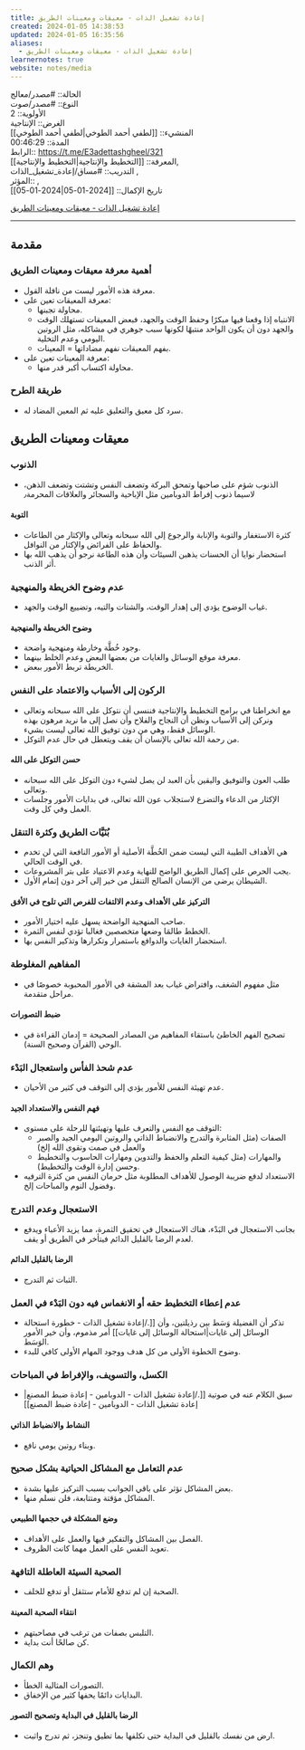 ```yaml
---
title: إعادة تشغيل الذات - معيقات ومعينات الطريق
created: 2024-01-05 14:38:53
updated: 2024-01-05 16:35:56
aliases:
  - إعادة تشغيل الذات - معيقات ومعينات الطريق
learnernotes: true
website: notes/media
---
```


الحالة:: #مصدر/معالج  
النوع:: #مصدر/صوت  
اﻷولوية:: 2  
الغرض:: الإنتاجية  
المنشيء:: [[لطفي أحمد الطوخي|لطفي أحمد الطوخي]]  
المدة:: 00:46:29  
الرابط:: <https://t.me/E3adettashgheel/321>  
المعرفة:: [[التخطيط واﻹنتاجية|التخطيط واﻹنتاجية]],  
التدريب:: #مساق/إعادة_تشغيل_الذات ,  
المؤثر:: ,  
تاريخ اﻹكمال:: [[2024-01-05|2024-01-05]]

[إعادة تشغيل الذات - معيقات ومعينات الطريق](https://t.me/E3adettashgheel/320)

---

## مقدمة

### أهمية معرفة معيقات ومعينات الطريق

- معرفة هذه الأمور ليست من نافلة القول.
- معرفة المعيقات تعين على:
	- محاولة تجبنها.
	- الانتباه إذا وقعنا فيها مبكرًا وحفظ الوقت والجهد، فبعض المعيقات تستهلك الوقت والجهد دون أن يكون الواحد منتبهًا لكونها سبب جوهري في مشاكله، مثل الروتين اليومي وعدم التخلية.
	- بفهم المعيقات نفهم مضاداتها = المعينات.
- معرفة المعينات تعين على:
	- محاولة اكتساب أكبر قدر منها.

### طريقة الطرح

- سرد كل معيق والتعليق عليه ثم المعين المضاد له.

## معيقات ومعينات الطريق

### الذنوب

- الذنوب شؤم على صاحبها وتمحق البركة وتضعف النفس وتشتت وتضعف الذهن، لاسيما ذنوب إفراط الدوبامين مثل الإباحية والسجائر والعلاقات المحرمة٫

#### التوبة

- كثرة الاستغفار والتوبة والإنابة والرجوع إلى الله سبحانه وتعالى والإكثار من الطاعات والحفاظ على الفرائض والإكثار من النوافل.
- استحضار نوايا أن الحسنات يذهبن السيئات وأن هذه الطاعة نرجو أن يذهب الله بها أثر الذنب.

### عدم وضوح الخريطة والمنهجية

- غياب الوضوح يؤدي إلى إهدار الوقت، والشتات والتيه، وتضييع الوقت والجهد.

#### وضوح الخريطة والمنهجية

- وجود خُطَّة وخارطة ومنهجية واضحة.
- معرفة موقع الوسائل والغايات من بعضها البعض وعدم الخلط بينهما.
- الخريطة تربط الأمور ببعض.

### الركون إلى الأسباب والاعتماد على النفس

- مع انخراطنا في برامج التخطيط والإنتاجية فننسى أن نتوكل على الله سبحانه وتعالى ونركن إلى الأسباب ونظن أن النجاح والفلاح وأن نصل إلى ما نريد مرهون بهذه الوسائل فقط، وهي من دون توفيق الله تعالى ليست بشيء.
- من رحمة الله تعالى بالإنسان أن يقف ويتعطل في حال عدم التوكل.

#### حسن التوكل على الله

- طلب العون والتوفيق واليقين بأن العبد لن يصل لشيء دون التوكل على الله سبحانه وتعالى.
- الإكثار من الدعاء والتضرع لاستجلاب عون الله تعالى، في بدايات الأمور وجلسات العمل وفي كل وقت.

### بُنَيَّات الطريق وكثرة التنقل

- هي الأهداف الطيبة التي ليست ضمن الخُطَّة الأصلية أو الأمور النافعة التي لن تخدم في الوقت الحالي.
- يجب الحرص على إكمال الطريق الواضح للنهاية وعدم الاعتياد على بتر المشروعات.
- الشيطان يرضى من الإنسان الصالح التنقل من خير إلى آخر دون إتمام الأول.

#### التركيز على الأهداف وعدم الالتفات للفرص التي تلوح في الأفق

- صاحب المنهجية الواضحة يسهل عليه اختيار الأمور.
- الخطط طالمَا وضعها متخصصين فغالبا تؤدي لنفس الثمرة.
- استحضار الغايات والدوافع باستمرار وتكرارها وتذكير النفس بها.

### المفاهيم المغلوطة

- مثل مفهوم الشغف، وافتراض غياب بعد المشقة في الأمور المحبوبة خصوصًا في مراحل متقدمة.

#### ضبط التصورات

- تصحيح الفهم الخاطئ باستقاء المفاهيم من المصادر الصحيحة = إدمان القراءة في الوحي (القرآن وصحيح السنة).

### عدم شحذ الفأس واستعجال البَدْء

- عدم تهيئة النفس للأمور يؤدي إلى التوقف في كثير من الأحيان.

#### فهم النفس والاستعداد الجيد

- التوقف مع النفس والتعرف عليها وتهيئتها للرحلة على مستوى:
	- الصفات (مثل المثابرة والتدرج والانضباط الذاتي والروتين اليومي الجيد والصبر والعمل في صمت وتقوى الله إلخ)
	- والمهارات (مثل كيفية التعلم والحفظ والتدوين ومهارات الحاسوب والتخطيط وحسن إدارة الوقت والتخطيط).
- الاستعداد لدفع ضريبة الوصول للأهداف المطلوبة مثل حرمان النفس من كثرة الترفيه وفضول النوم والمباحات إلخ.

### الاستعجال وعدم التدرج

- بجانب الاستعجال في البَدْء، هناك الاستعجال في تحقيق الثمرة، مما يزيد الأعباء ويدفع لعدم الرضا بالقليل الدائم فيتأخر في الطريق أو يقف.

#### الرضا بالقليل الدائم

- الثبات ثم التدرج.

### عدم إعطاء التخطيط حقه أو الانغماس فيه دون البَدْء في العمل

- تذكر أن الفضيلة وَسَط بين رذيلتين، وأن [[./إعادة تشغيل الذات - خطورة استحالة الوسائل إلى غايات|استحالة الوسائل إلى غايات]] أمر مذموم، وأن خير الأمور الوَسَط.
- وضوح الخطوة الأولى من كل هدف ووجود المهام الأولى كافي للبدء.

### الكسل، والتسويف، والإفراط في المباحات

- سبق الكلام عنه في صوتية [[./إعادة تشغيل الذات - الدوبامين - إعادة ضبط المصنع|إعادة تشغيل الذات - الدوبامين - إعادة ضبط المصنع]]

#### النشاط والانضباط الذاتي

- وبناء روتين يومي نافع.

### عدم التعامل مع المشاكل الحياتية بشكل صحيح

- بعض المشاكل تؤثر على باقي الجوانب بسبب التركيز عليها بشدة.
- المشاكل مؤقتة ومتتابعة، فلن نسلم منها.

#### وضع المشكلة في حجمها الطبيعي

- الفصل بين المشاكل والتفكير فيها والعمل على الأهداف.
- تعويد النفس على العمل مهما كانت الظروف.

### الصحبة السيئة العاطلة التافهة

- الصحبة إن لم تدفع للأمام ستثقل أو تدفع للخلف.

#### انتقاء الصحبة المعينة

- التلبس بصفات من ترغب في مصاحبتهم.
- كن صالحًا أنت بداية.

### وهم الكمال

- التصورات المثالية الخطأ.
- البدايات دائمًا يحفها كثير من الإخفاق.

#### الرضا بالقليل في البداية وتصحيح التصور

- ارض من نفسك بالقليل في البداية حتى تكلفها بما تطيق وتنجز، ثم تدرج واثبت.
